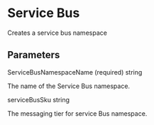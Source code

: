 # Service Bus

Creates a service bus namespace

## Parameters

ServiceBusNamespaceName (required) string

The name of the Service Bus namespace.

serviceBusSku string

The messaging tier for service Bus namespace.
